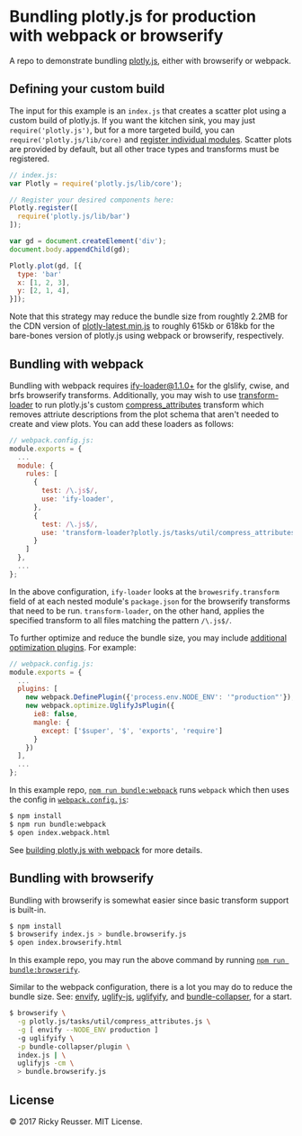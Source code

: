 # Bundling plotly.js for production with webpack or browserify

A repo to demonstrate bundling [plotly.js](https://github.com/plotly/plotly.js), either with browserify or webpack.

## Defining your custom build

The input for this example is an `index.js` that creates a scatter plot using a custom build of plotly.js. If you want the kitchen sink, you may just `require('plotly.js')`, but for a more targeted build, you can `require('plotly.js/lib/core)` and [register individual modules](https://github.com/plotly/plotly.js/blob/master/lib/index.js). Scatter plots are provided by default, but all other trace types and transforms must be registered.

```javascript
// index.js:
var Plotly = require('plotly.js/lib/core');

// Register your desired components here:
Plotly.register([
  require('plotly.js/lib/bar')
]);

var gd = document.createElement('div');
document.body.appendChild(gd);

Plotly.plot(gd, [{
  type: 'bar'
  x: [1, 2, 3],
  y: [2, 1, 4],
}]);
```

Note that this strategy may reduce the bundle size from roughtly 2.2MB for the CDN version of [plotly-latest.min.js](https://cdn.plot.ly/plotly-latest.min.js) to roughly 615kb or 618kb for the bare-bones version of plotly.js using webpack or browserify, respectively.

## Bundling with webpack

Bundling with webpack requires [ify-loader@1.1.0+](https://github.com/browserify/ify-loader) for the glslify, cwise, and brfs browserify transforms. Additionally, you may wish to use [transform-loader](https://github.com/webpack-contrib/transform-loader) to run plotly.js's custom [compress\_attributes](https://github.com/plotly/plotly.js/blob/master/tasks/util/compress_attributes.js) transform which removes attriute descriptions from the plot schema that aren't needed to create and view plots. You can add these loaders as follows:

```js
// webpack.config.js:
module.exports = {
  ...
  module: {
    rules: [
      {   
        test: /\.js$/,
        use: 'ify-loader',
      },  
      {   
        test: /\.js$/,
        use: 'transform-loader?plotly.js/tasks/util/compress_attributes.js',
      }   
    ]   
  }, 
  ...
};
```

In the above configuration, `ify-loader` looks at the `browesrify.transform` field of at each nested module's `package.json` for the browserify transforms that need to be run. `transform-loader`, on the other hand, applies the specified transform to all files matching the pattern `/\.js$/`.

To further optimize and reduce the bundle size, you may include [additional optimization plugins](https://webpack.js.org/plugins/). For example:

```js
// webpack.config.js:
module.exports = {
  ...
  plugins: [
    new webpack.DefinePlugin({'process.env.NODE_ENV': '"production"'}),
    new webpack.optimize.UglifyJsPlugin({
      ie8: false,
      mangle: {
        except: ['$super', '$', 'exports', 'require']
      }
    })
  ],
  ...
};
```

In this example repo, [`npm run bundle:webpack`](https://github.com/rreusser/plotly-webpack/blob/ec0c5588438dc5a6574e666330452145d05f086b/package.json#L7) runs `webpack` which then uses the config in [`webpack.config.js`](https://github.com/rreusser/plotly-webpack/blob/master/webpack.config.js):

```bash
$ npm install
$ npm run bundle:webpack
$ open index.webpack.html
```

See [building plotly.js with webpack](https://github.com/plotly/plotly.js#building-plotlyjs-with-webpack) for more details.

## Bundling with browserify

Bundling with browserify is somewhat easier since basic transform support is built-in.

```bash
$ npm install
$ browserify index.js > bundle.browserify.js
$ open index.browserify.html
```

In this example repo, you may run the above command by running [`npm run bundle:browserify`](https://github.com/rreusser/plotly-webpack/blob/ec0c5588438dc5a6574e666330452145d05f086b/package.json#L8).

Similar to the webpack configuration, there is a lot you may do to reduce the bundle size. See: [envify](https://github.com/hughsk/envify), [uglify-js](https://github.com/mishoo/UglifyJS2), [uglifyify](https://github.com/hughsk/uglifyify), and [bundle-collapser](https://github.com/substack/bundle-collapser), for a start.

```bash
$ browserify \
  -g plotly.js/tasks/util/compress_attributes.js \
  -g [ envify --NODE_ENV production ]
  -g uglifyify \
  -p bundle-collapser/plugin \
  index.js | \
  uglifyjs -cm \
  > bundle.browserify.js
```

## License

&copy; 2017 Ricky Reusser. MIT License.

